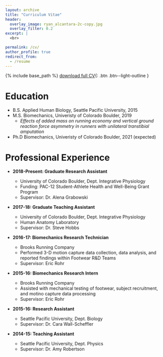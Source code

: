 ```yaml
---
layout: archive
title: "Curriculum Vitae"
header:
  overlay_image: ryan_alcantara-2c-copy.jpg
  overlay_filter: 0.2
excerpt: |
  <br>

permalink: /cv/
author_profile: true
redirect_from:
  - /resume
---
```


{% include base_path %}
[download full CV](http://alcantarar.github.io/files/Alcantara_CV_2019_04.pdf){: .btn .btn--light-outline }

Education
======
* B.S. Applied Human Biology, Seattle Pacific University, 2015
* M.S. Biomechanics, Univeristy of Colorado Boulder, 2019
  * *Effects of added mass on running economy and vertical ground reaction force asymmetry in runners with unilateral transtibial amputation*
* Ph.D Biomechanics, Univeristy of Colorado Boulder, 2021 (expected)

Professional Experience
======
* **2018-Present: Graduate Research Assistant**
  * University of Colorado Boulder, Dept. Integrative Physiology
  * Funding: PAC-12 Student-Athlete Health and Well-Being Grant Program
  * Supervisor: Dr. Alena Grabowski

* **2017-18: Graduate Teaching Assistant**
  * University of Colorado Boulder, Dept. Integrative Physiology
  * Human Anatomy Laboratory
  * Supervisor: Dr. Steve Hobbs

* **2016-17: Biomechanics Research Technician**
  * Brooks Running Company
  * Performed 3-D motion capture data collection, data analysis, and reported findings within Footwear R&D Teams
  * Supervisor: Eric Rohr
 
* **2015-16: Biomechanics Research Intern**
  * Brooks Running Company
  * Assisted with mechanical testing of footwear, subject recruitment, and motino capture data processing
  * Supervisor: Eric Rohr
  
* **2015-16: Research Assistant**
  * Seattle Pacific University, Dept. Biology
  * Supervisor: Dr. Cara Wall-Scheffler
  
* **2014-15: Teaching Assistant**
  * Seattle Pacific University, Dept. Physics
  * Supervisor: Dr. Amy Robertson 
<!---
Honors & Awards
======

<!---
Publications
======
<!--- code below will go though _publications folder and list every paper --->
<!---
  <ul>{% for post in site.publications %}
    {% include archive-single-cv.html %}
  {% endfor %}</ul>
--->
<!---
Talks
======
  <ul>{% for post in site.talks %}
    {% include archive-single-talk-cv.html %}
  {% endfor %}</ul>
<!---
Teaching
======
  <ul>{% for post in site.teaching %}
    {% include archive-single-cv.html %}
  {% endfor %}</ul>
<!---
Service and leadership
======
* Currently signed in to 43 different slack teams
